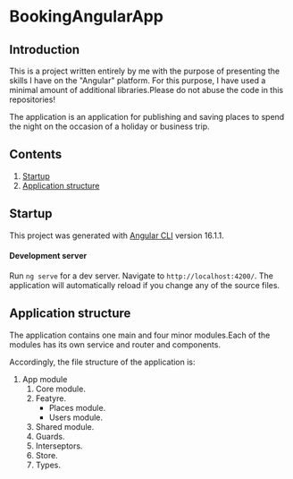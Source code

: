 # BookingAngularApp

## Introduction
This is a project written entirely by me with the purpose of presenting the skills I have on the "Angular" platform. For this purpose, I have used a minimal amount of additional libraries.Please do not abuse the code in this repositories!

The application is an application for publishing and saving places to spend the night on the occasion of a holiday or business trip.

## Contents
1. [Startup](#startup)
2. [Application structure](#application-structure)

## Startup
This project was generated with [Angular CLI](https://github.com/angular/angular-cli) version 16.1.1.

#### Development server

Run `ng serve` for a dev server. Navigate to `http://localhost:4200/`. The application will automatically reload if you change any of the source files.

## Application structure

Тhe application contains one main and four minor modules.Each of the modules has its own service and router and components.

Accordingly, the file structure of the application is:

1. App module
    1. Core module.
    2. Featyre.
        * Places module.
        * Users module.
    3. Shared module.
    4. Guards.
    5. Interseptors.
    6. Store. 
    7. Types. 

